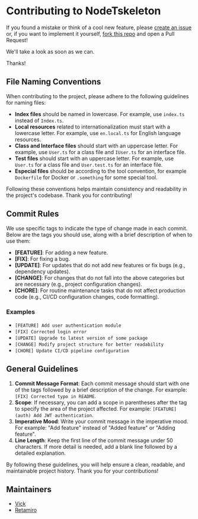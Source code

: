 # Contributing to NodeTskeleton

If you found a mistake or think of a cool new feature, please [create an issue](https://github.com/harvic3/nodetskeleton/issues/new/choose) or, if you want to implement it yourself, [fork this repo](https://github.com/harvic3/nodetskeleton/fork) and open a Pull Request!

We'll take a look as soon as we can.

Thanks!


## File Naming Conventions

When contributing to the project, please adhere to the following guidelines for naming files:

- **Index files** should be named in lowercase. For example, use `index.ts` instead of `Index.ts`.
- **Local resources** related to internationalization must start with a lowercase letter. For example, use `en.local.ts` for English language resources.
- **Class and Interface files** should start with an uppercase letter. For example, use `User.ts` for a class file and `IUser.ts` for an interface file.
- **Test files** should start with an uppercase letter. For example, use `User.ts` for a class file and `User.test.ts` for an interface file.
- **Especial files** should be according to the tool convention, for example `Dockerfile` for Docker or `.something` for some special tool.

Following these conventions helps maintain consistency and readability in the project's codebase. Thank you for contributing!


## Commit Rules

We use specific tags to indicate the type of change made in each commit. Below are the tags you should use, along with a brief description of when to use them:

- **[FEATURE]**: For adding a new feature.
- **[FIX]**: For fixing a bug.
- **[UPDATE]**: For updates that do not add new features or fix bugs (e.g., dependency updates).
- **[CHANGE]**: For changes that do not fall into the above categories but are necessary (e.g., project configuration changes).
- **[CHORE]**: For routine maintenance tasks that do not affect production code (e.g., CI/CD configuration changes, code formatting).

### Examples

- `[FEATURE] Add user authentication module`
- `[FIX] Corrected login error`
- `[UPDATE] Upgrade to latest version of some package`
- `[CHANGE] Modify project structure for better readability`
- `[CHORE] Update CI/CD pipeline configuration`

## General Guidelines

1. **Commit Message Format**: Each commit message should start with one of the tags followed by a brief description of the change. For example: `[FIX] Corrected typo in README`.
2. **Scope**: If necessary, you can add a scope in parentheses after the tag to specify the area of the project affected. For example: `[FEATURE] (auth) Add JWT authentication`.
3. **Imperative Mood**: Write your commit message in the imperative mood. For example: "Add feature" instead of "Added feature" or "Adding feature".
4. **Line Length**: Keep the first line of the commit message under 50 characters. If more detail is needed, add a blank line followed by a detailed explanation.

By following these guidelines, you will help ensure a clean, readable, and maintainable project history. Thank you for your contributions!


## Maintainers

- [Vick](https://github.com/harvic3)
- [Retamiro](https://github.com/retamiro)
